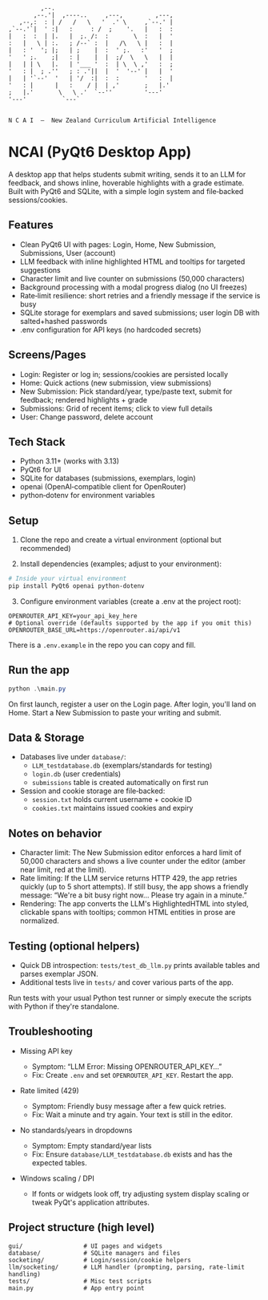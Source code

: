 ```
                                               
         ,--.                                  
       ,--.'|  ,----..     ,---,         ,---, 
   ,--,:  : | /   /   \   '  .' \     ,`--.' | 
,`--.'`|  ' :|   :     : /  ;    '.   |   :  : 
|   :  :  | |.   |  ;. /:  :       \  :   |  ' 
:   |   \ | :.   ; /--` :  |   /\   \ |   :  | 
|   : '  '; |;   | ;    |  :  ' ;.   :'   '  ; 
'   ' ;.    ;|   : |    |  |  ;/  \   \   |  | 
|   | | \   |.   | '___ '  :  | \  \ ,'   :  ; 
'   : |  ; .''   ; : .'||  |  '  '--' |   |  ' 
|   | '`--'  '   | '/  :|  :  :       '   :  | 
'   : |      |   :    / |  | ,'       ;   |.'  
;   |.'       \   \ .'  `--''         '---'    
'---'          `---`                           
                                               

N C A I  —  New Zealand Curriculum Artificial Intelligence
```

# NCAI (PyQt6 Desktop App)

A desktop app that helps students submit writing, sends it to an LLM for feedback, and shows inline, hoverable highlights with a grade estimate. Built with PyQt6 and SQLite, with a simple login system and file‑backed sessions/cookies.

## Features

- Clean PyQt6 UI with pages: Login, Home, New Submission, Submissions, User (account)
- LLM feedback with inline highlighted HTML and tooltips for targeted suggestions
- Character limit and live counter on submissions (50,000 characters)
- Background processing with a modal progress dialog (no UI freezes)
- Rate‑limit resilience: short retries and a friendly message if the service is busy
- SQLite storage for exemplars and saved submissions; user login DB with salted+hashed passwords
- .env configuration for API keys (no hardcoded secrets)

## Screens/Pages

- Login: Register or log in; sessions/cookies are persisted locally
- Home: Quick actions (new submission, view submissions)
- New Submission: Pick standard/year, type/paste text, submit for feedback; rendered highlights + grade
- Submissions: Grid of recent items; click to view full details
- User: Change password, delete account

## Tech Stack

- Python 3.11+ (works with 3.13)
- PyQt6 for UI
- SQLite for databases (submissions, exemplars, login)
- openai (OpenAI‑compatible client for OpenRouter)
- python‑dotenv for environment variables

## Setup

1) Clone the repo and create a virtual environment (optional but recommended)

2) Install dependencies (examples; adjust to your environment):

```powershell
# Inside your virtual environment
pip install PyQt6 openai python-dotenv
```

3) Configure environment variables (create a .env at the project root):

```
OPENROUTER_API_KEY=your_api_key_here
# Optional override (defaults supported by the app if you omit this)
OPENROUTER_BASE_URL=https://openrouter.ai/api/v1
```

There is a `.env.example` in the repo you can copy and fill.

## Run the app

```powershell
python .\main.py
```

On first launch, register a user on the Login page. After login, you'll land on Home. Start a New Submission to paste your writing and submit.

## Data & Storage

- Databases live under `database/`:
	- `LLM_testdatabase.db` (exemplars/standards for testing)
	- `login.db` (user credentials)
	- `submissions` table is created automatically on first run
- Session and cookie storage are file‑backed:
	- `session.txt` holds current username + cookie ID
	- `cookies.txt` maintains issued cookies and expiry

## Notes on behavior

- Character limit: The New Submission editor enforces a hard limit of 50,000 characters and shows a live counter under the editor (amber near limit, red at the limit).
- Rate limiting: If the LLM service returns HTTP 429, the app retries quickly (up to 5 short attempts). If still busy, the app shows a friendly message: “We're a bit busy right now… Please try again in a minute.”
- Rendering: The app converts the LLM's HighlightedHTML into styled, clickable spans with tooltips; common HTML entities in prose are normalized.

## Testing (optional helpers)

- Quick DB introspection: `tests/test_db_llm.py` prints available tables and parses exemplar JSON.
- Additional tests live in `tests/` and cover various parts of the app.

Run tests with your usual Python test runner or simply execute the scripts with Python if they're standalone.

## Troubleshooting

- Missing API key
	- Symptom: “LLM Error: Missing OPENROUTER_API_KEY…”
	- Fix: Create `.env` and set `OPENROUTER_API_KEY`. Restart the app.

- Rate limited (429)
	- Symptom: Friendly busy message after a few quick retries.
	- Fix: Wait a minute and try again. Your text is still in the editor.

- No standards/years in dropdowns
	- Symptom: Empty standard/year lists
	- Fix: Ensure `database/LLM_testdatabase.db` exists and has the expected tables.

- Windows scaling / DPI
	- If fonts or widgets look off, try adjusting system display scaling or tweak PyQt's application attributes.

## Project structure (high level)

```
gui/                 # UI pages and widgets
database/            # SQLite managers and files
socketing/           # Login/session/cookie helpers
llm/socketing/       # LLM handler (prompting, parsing, rate‑limit handling)
tests/               # Misc test scripts
main.py              # App entry point
```